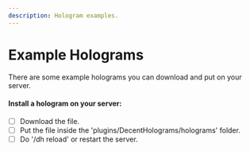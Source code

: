 ```yaml
---
description: Hologram examples.
---
```


# Example Holograms

There are some example holograms you can download and put on your server.

#### Install a hologram on your server:

* [ ] Download the file.
* [ ] Put the file inside the 'plugins/DecentHolograms/holograms' folder.
* [ ] Do '/dh reload' or restart the server.
